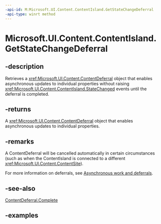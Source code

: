 ```yaml
---
-api-id: M:Microsoft.UI.Content.ContentIsland.GetStateChangeDeferral
-api-type: winrt method
---
```


# Microsoft.UI.Content.ContentIsland.GetStateChangeDeferral

<!--
public Microsoft.UI.Content.ContentDeferral GetStateChangeDeferral ();
-->

## -description

Retrieves a <xref:Microsoft.UI.Content.ContentDeferral> object that enables asynchronous updates to individual properties without raising <xref:Microsoft.UI.Content.ContentIsland.StateChanged> events until the deferral is completed.

## -returns

A <xref:Microsoft.UI.Content.ContentDeferral> object that enables asynchronous updates to individual properties.

## -remarks

A ContentDeferral will be cancelled automatically in certain circumstances (such as when the ContentIsland is connected to a different <xref:Microsoft.UI.Content.ContentSite>).

For more information on deferrals, see [Asynchronous work and deferrals](/windows/uwp/launch-resume/app-lifecycle).

## -see-also

[ContentDeferral.Complete](contentdeferral_complete_1807836922.md)

## -examples
